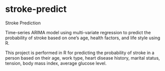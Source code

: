 # stroke-predict
Stroke Prediction

Time-series ARIMA model using multi-variate regression to predict the probability of stroke based on one’s age, health factors, and life style using R.

This project is performed in R for predicting the probability of stroke in a person based on their age, work type, heart disease history, marital status, tension, body mass index, average glucose level.
